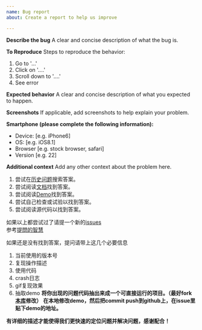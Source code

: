 ```yaml
---
name: Bug report
about: Create a report to help us improve

---
```


**Describe the bug**
A clear and concise description of what the bug is.

**To Reproduce**
Steps to reproduce the behavior:
1. Go to '...'
2. Click on '....'
3. Scroll down to '....'
4. See error

**Expected behavior**
A clear and concise description of what you expected to happen.

**Screenshots**
If applicable, add screenshots to help explain your problem.

**Smartphone (please complete the following information):**
 - Device: [e.g. iPhone6]
 - OS: [e.g. iOS8.1]
 - Browser [e.g. stock browser, safari]
 - Version [e.g. 22]

**Additional context**
Add any other context about the problem here.

1. 尝试在[历史问题](https://github.com/CymChad/BaseRecyclerViewAdapterHelper/issues?q=is%3Aissue+is%3Aclosed)搜索答案。
2. 尝试阅读[文档](http://www.jianshu.com/p/b343fcff51b0)找到答案。
3. 尝试阅读[Demo](https://github.com/CymChad/BaseRecyclerViewAdapterHelper)找到答案。
4. 尝试自己检查或试验以找到答案。
5. 尝试阅读源代码以找到答案。

如果以上都尝试过了请提一个新的[issues](https://github.com/CymChad/BaseRecyclerViewAdapterHelper/issues/new)   
参考[提問的智慧](https://github.com/FredWe/How-To-Ask-Questions-The-Smart-Way)

如果还是没有找到答案，提问请带上这几个必要信息
1. 当前使用的版本号
2. 复现操作描述
3. 使用代码
3. crash日志
4. gif复现效果
5. 抽取demo
       **将你出现的问题代码抽出来成一个可直接运行的项目。（最好fork[本库](https://github.com/CymChad/BaseRecyclerViewAdapterHelper)修改）**
       **在本地修改demo，然后把commit push到github上，在issue里贴下demo的地址。**

**有详细的描述才能使得我们更快速的定位问题并解决问题，感谢配合！**
